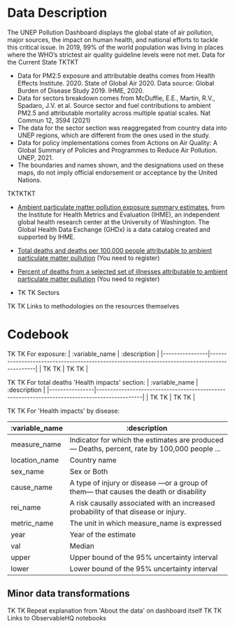 # Data Description
The UNEP Pollution Dashboard displays the global state of air pollution, major sources, the impact on human health, and national efforts to tackle this critical issue.
In 2019, 99% of the world population was living in places where the WHO’s strictest air quality guideline levels were not met. Data for the Current State TKTKT 

* Data for PM2.5 exposure and attributable deaths comes from Health Effects Institute. 2020. State of Global Air 2020. Data source: Global Burden of Disease Study 2019. IHME, 2020.
* Data for sectors breakdown comes from McDuffie, E.E., Martin, R.V., Spadaro, J.V. et al. Source sector and fuel contributions to ambient PM2.5 and attributable mortality across multiple spatial scales. Nat Commun 12, 3594 (2021)
* The data for the sector section was reaggregated from country data into UNEP regions, which are different from the ones used in the study.
* Data for policy implementations comes from Actions on Air Quality: A Global Summary of Policies and Programmes to Reduce Air Pollution. UNEP, 2021.
* The boundaries and names shown, and the designations used on these maps, do not imply official endorsement or acceptance by the United Nations.

TKTKTKT
* [Ambient particulate matter pollution exposure summary estimates](https://ghdx.healthdata.org/sites/default/files/record-attached-files/IHME_GBD_2019_AIR_POLLUTION_1990_2019_PM.zip), from the Institute for Health Metrics and Evaluation (IHME), an independent global health research center at the University of Washington. The Global Health Data Exchange (GHDx) is a data catalog created and supported by IHME.

* [Total deaths and deaths per 100,000 people attributable to ambient particulate matter pullution](https://vizhub.healthdata.org/gbd-results?params=gbd-api-2019-permalink/6e3468190433cfde61c4d81616db6945) (You need to register)
* [Percent of deaths from a selected set of illnesses attributable to ambient particulate matter pullution](https://vizhub.healthdata.org/gbd-results/?params=gbd-api-2019-permalink/0e754a60c0fefcbbe6801c994e9ab274) (You need to register)
* TK TK Sectors

TK TK Links to methodologies on the resources themselves

# Codebook
TK TK For exposure:
| :variable_name | :description                                                                                 |
|----------------|----------------------------------------------------------------------------------------------|
| TK TK          | TK TK                                                                                        |

TK TK For total deaths 'Health impacts' section:
| :variable_name | :description                                                                                 |
|----------------|----------------------------------------------------------------------------------------------|
| TK TK          | TK TK                                                                                        |

TK TK For 'Health impacts' by disease:

| :variable_name | :description                                                                                 |
|----------------|----------------------------------------------------------------------------------------------|
| measure_name   | Indicator for which the estimates are produced — Deaths, percent, rate by 100,000 people ... |
| location_name  | Country name                                                                                 |
| sex_name       | Sex or Both                                                                                  |
| cause_name     | A type of injury or disease —or a group of them— that causes the death or disability         |
| rei_name       | A risk causally associated with an increased probability of that disease or injury.          |
| metric_name    | The unit in which measure_name is expressed                                                  |
| year           | Year of the estimate                                                                         |
| val            | Median                                                                                       |
| upper          | Upper bound of the 95% uncertainty interval                                                  |
| lower          | Lower bound of the 95% uncertainty interval                                                  |

## Minor data transformations
TK TK Repeat explanation from 'About the data' on dashboard itself
TK TK Links to ObservableHQ notebooks
